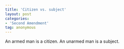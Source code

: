 ```yaml
---
title: 'Citizen vs. subject'
layout: post
categories:
- 'Second Amendment'
tag: anonymous
---
```


An armed man is a citizen. An unarmed man is a subject.
